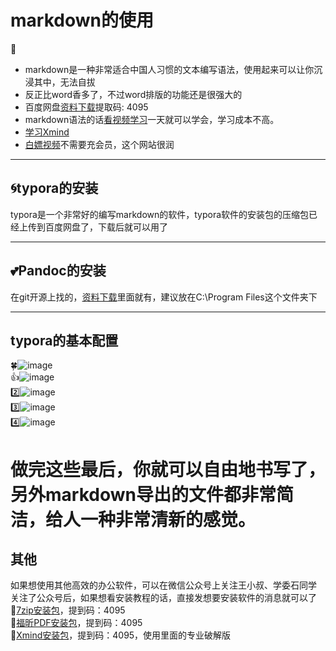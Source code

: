 # markdown的使用  
💌  
* markdown是一种非常适合中国人习惯的文本编写语法，使用起来可以让你沉浸其中，无法自拔
* 反正比word香多了，不过word排版的功能还是很强大的
* 百度网盘[资料下载](https://pan.baidu.com/s/175HL2XakJf-N6_5cXTkyyQ?pwd=4095)提取码: 4095
* markdown语法的话[看视频学习](https://www.bilibili.com/video/BV1eJ4m157kC/?spm_id_from=333.337.search-card.all.click&vd_source=d3ce499dc74c33ca1530d4cfe17677fe)一天就可以学会，学习成本不高。
* [学习Xmind](https://www.bilibili.com/video/BV1vK4y1t7zo/?spm_id_from=333.337.search-card.all.click&vd_source=d3ce499dc74c33ca1530d4cfe17677fe)
* [白嫖视频](https://www.netflixgc.com/)不需要充会员，这个网站很润
***  
  
## 🌀typora的安装  
typora是一个非常好的编写markdown的软件，typora软件的安装包的压缩包已经上传到百度网盘了，下载后就可以用了  
***  
  
## 💕Pandoc的安装
在git开源上找的，[资料下载](https://pan.baidu.com/s/175HL2XakJf-N6_5cXTkyyQ?pwd=4095)里面就有，建议放在C:\Program Files这个文件夹下  
***  

## typora的基本配置  
🍀![image](https://github.com/user-attachments/assets/c4682139-38a3-45bd-b01e-235a7df387ed)  
👍![image](https://github.com/user-attachments/assets/04fca61d-0822-462b-a98f-06b617aa1ebd)  
2️⃣![image](https://github.com/user-attachments/assets/20ead1ac-5612-45c2-8846-e3e4557527d8)  
3️⃣![image](https://github.com/user-attachments/assets/349151bf-235a-4093-9dd1-6ac1de5842e1)  
4️⃣![image](https://github.com/user-attachments/assets/0ce3b793-a0bc-4a10-b2d3-f455d7b530e2)  

# 做完这些最后，你就可以自由地书写了，另外markdown导出的文件都非常简洁，给人一种非常清新的感觉。

## 其他  
如果想使用其他高效的办公软件，可以在微信公众号上关注王小叔、学委石同学  
关注了公众号后，如果想看安装教程的话，直接发想要安装软件的消息就可以了  
:bamboo:[7zip安装包](https://pan.baidu.com/s/13YohKQve_282VOXotbgreQ)，提到码：4095  
:gift_heart:[福昕PDF安装包](https://pan.baidu.com/s/1WEDX16PO4aI1v9CB7Go2gQ)，提到码：4095  
:dolls:[Xmind安装包](https://pan.baidu.com/s/15UiqIq-xzP-wlscMX0YPIw )，提到码：4095，使用里面的专业破解版
